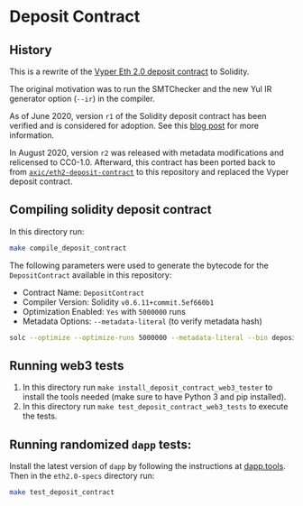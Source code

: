 # Deposit Contract

## History

This is a rewrite of the
[Vyper Eth 2.0 deposit contract](https://github.com/ethereum/eth2.0-specs/blob/v0.12.2/deposit_contract/contracts/validator_registration.vy)
to Solidity.

The original motivation was to run the SMTChecker and the new Yul IR generator
option (`--ir`) in the compiler.

As of June 2020, version `r1` of the Solidity deposit contract has been verified
and is considered for adoption. See this
[blog post](https://blog.ethereum.org/2020/06/23/eth2-quick-update-no-12/) for
more information.

In August 2020, version `r2` was released with metadata modifications and
relicensed to CC0-1.0. Afterward, this contract has been ported back to from
[`axic/eth2-deposit-contract`](https://github.com/axic/eth2-deposit-contract) to
this repository and replaced the Vyper deposit contract.

## Compiling solidity deposit contract

In this directory run:

```sh
make compile_deposit_contract
```

The following parameters were used to generate the bytecode for the
`DepositContract` available in this repository:

- Contract Name: `DepositContract`
- Compiler Version: Solidity `v0.6.11+commit.5ef660b1`
- Optimization Enabled: `Yes` with `5000000` runs
- Metadata Options: `--metadata-literal` (to verify metadata hash)

```sh
solc --optimize --optimize-runs 5000000 --metadata-literal --bin deposit_contract.sol
```

## Running web3 tests

1. In this directory run `make install_deposit_contract_web3_tester` to install
   the tools needed (make sure to have Python 3 and pip installed).
2. In this directory run `make test_deposit_contract_web3_tests` to execute the
   tests.

## Running randomized `dapp` tests:

Install the latest version of `dapp` by following the instructions at
[dapp.tools](https://dapp.tools/). Then in the `eth2.0-specs` directory run:

```sh
make test_deposit_contract
```
